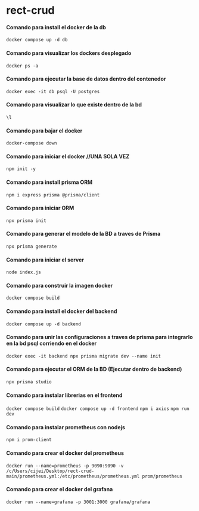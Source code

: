 # rect-crud

#### Comando para install el docker de la db
`docker compose up -d db`

#### Comando para visualizar los dockers desplegado
`docker ps -a`

#### Comando para ejecutar la base de datos dentro del contenedor
`docker exec -it db psql -U postgres`

#### Comando para visualizar lo que existe dentro de la bd
`\l`

#### Comando para bajar el docker
`docker-compose down`

#### Comando para iniciar el docker //UNA SOLA VEZ
`npm init -y`

#### Comando para install prisma ORM
`npm i express prisma @prisma/client`

#### Comando para iniciar ORM
`npx prisma init`

#### Comando para generar el modelo de la BD a traves de Prisma
`npx prisma generate`

#### Comando para iniciar el server
`node index.js`

#### Comando para construir la imagen docker
`docker compose build`

#### Comando para install el docker del backend
`docker compose up -d backend`

#### Comando para unir las configuraciones a traves de prisma para integrarlo en la bd psql corriendo en el docker
`docker exec -it backend npx prisma migrate dev --name init`

#### Comando para ejecutar el ORM de la BD (Ejecutar dentro de backend)
`npx prisma studio`

#### Comando para instalar librerias en el frontend
`docker compose build`
`docker compose up -d frontend`
`npm i axios`
`npm run dev`


#### Comando para instalar prometheus con nodejs
`npm i prom-client`

#### Comando para crear el docker del prometheus
`docker run --name=prometheus -p 9090:9090 -v /c/Users/cijei/Desktop/rect-crud-main/prometheus.yml:/etc/prometheus/prometheus.yml prom/prometheus`

#### Comando para crear el docker del grafana
`docker run --name=grafana -p 3001:3000 grafana/grafana`
